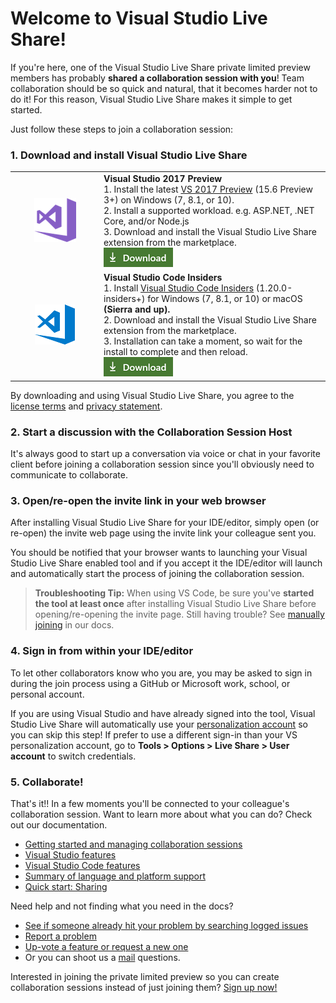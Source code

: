 <!--
Copyright © Microsoft Corporation
All rights reserved.
Creative Commons Attribution 4.0 License (International): https://creativecommons.org/licenses/by/4.0/legalcode
-->

# Welcome to Visual Studio Live Share!

If you're here, one of the Visual Studio Live Share private limited preview members has probably **shared a collaboration session with you**! Team collaboration should be so quick and natural, that it becomes harder not to do it! For this reason, Visual Studio Live Share makes it simple to get started. 

Just follow these steps to join a collaboration session:

### 1. Download and install Visual Studio Live Share

<table style="width: 100%; border-style: none;">
<tr>
    <td style="width: 128px; text-align: center; border:none;"><img src="media/vs-icon.png" /></td>
    <td>
        <strong>Visual Studio 2017 Preview</strong><br />
       1. Install the latest <a href="https://www.visualstudio.com/vs/preview/">VS 2017 Preview</a> (15.6 Preview 3+) on Windows (7, 8.1, or 10).<br/>
       2. Install a supported workload. e.g. ASP.NET, .NET Core, and/or Node.js<br />
       3. Download and install the Visual Studio Live Share extension from the marketplace. <br />
       <a href="http://aka.ms/vsls-dl/vs"><img style="padding: 0; spacing: 0;" src="media/download.png"></a><br />
    </td>
</tr>
<tr>
    <td style="width: 128px; text-align: center; border:none;"><img src="media/vscode-icon.png" /></td>
    <td>
        <strong>Visual Studio Code Insiders</strong><br />
        1. Install <a href="https://code.visualstudio.com/insiders/">Visual Studio Code Insiders</a> (1.20.0-insiders+) for Windows (7, 8.1, or 10) or macOS <b>(Sierra and up).</b><br />
        2. Download and install the Visual Studio Live Share extension from the marketplace. <br />
        3. Installation can take a moment, so wait for the install to complete and then reload.<br />
        <a href="http://aka.ms/vsls-dl/vscode"><img src="media/download.png"></a>
    </td>
</tr>
</table>

By downloading and using Visual Studio Live Share, you agree to the [license terms](http://aka.ms/vsls-license) and [privacy statement](https://www.microsoft.com/en-us/privacystatement/EnterpriseDev/default.aspx).

### 2. Start a discussion with the Collaboration Session Host

It's always good to start up a conversation via voice or chat in your favorite client before joining a collaboration session since you'll obviously need to communicate to collaborate.

### 3. Open/re-open the invite link in your web browser

After installing Visual Studio Live Share for your IDE/editor, simply open (or re-open) the invite web page using the invite link your colleague sent you.  

You should be notified that your browser wants to launching your Visual Studio Live Share enabled tool and if you accept it the IDE/editor will launch and automatically start the process of joining the collaboration session.

> **Troubleshooting Tip:** When using VS Code, be sure you've **started the tool at least once** after installing Visual Studio Live Share before opening/re-opening the invite page. Still having trouble? See [manually joining](../docs/getting-started.md#manually-joining) in our docs.

### 4. Sign in from within your IDE/editor

To let other collaborators know who you are, you may be asked to sign in during the join process using a GitHub or Microsoft work, school, or personal account.

If you are using Visual Studio and have already signed into the tool, Visual Studio Live Share will automatically use your [personalization account](https://docs.microsoft.com/en-us/visualstudio/ide/signing-in-to-visual-studio) so you can skip this step! If prefer to use a different sign-in than your VS personalization account, go to **Tools &gt; Options &gt; Live Share &gt; User account** to switch credentials. 

### 5. Collaborate!

That's it!! In a few moments you'll be connected to your colleague's collaboration session. Want to learn more about what you can do? Check out our documentation.

- [Getting started and managing collaboration sessions](../docs/getting-started.md)
- [Visual Studio features](../docs/collab-vs.md)
- [Visual Studio Code features](../docs/collab-vscode.md)
- [Summary of language and platform support](../docs/platform-support.md)
- [Quick start: Sharing](welcome-owner.md)

Need help and not finding what you need in the docs?

- [See if someone already hit your problem by searching logged issues](http://aka.ms/vsls-issues)
- [Report a problem](../CONTRIBUTING.md#filing-problem-reports)
- [Up-vote a feature or request a new one](http://aka.ms/vsls-feature-requests)
- Or you can shoot us a [mail](mailto:vsls-feedback@microsoft.com) questions.

Interested in joining the private limited preview so you can create collaboration sessions instead of just joining them? [Sign up now!](http://aka.ms/vsls-signup)
